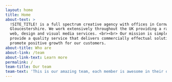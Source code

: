 ```yaml
---
layout: home
title: Home
about-text: >
  !SITE_TITLE! is a full spectrum creative agency with offices in Cornwall &
  Gloucestershire. We work extensively throughout the UK providing a range of
  web, design and visual media services. <br><br> Our mission is simple, to
  provide a quality service that delivers commercially effectual solutions and
  promote positive growth for our customers.
about-title: Who are
about-link: /team
about-link-text: Learn more
permalink: /
team-title: Our team
team-text: 'This is our amazing team, each member is awesome in their own unique way!'
---
```


